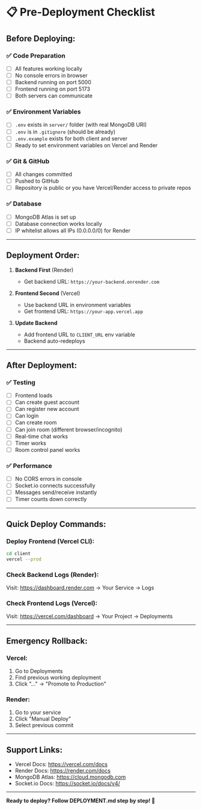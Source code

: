 # 📋 Pre-Deployment Checklist

## Before Deploying:

### ✅ Code Preparation
- [ ] All features working locally
- [ ] No console errors in browser
- [ ] Backend running on port 5000
- [ ] Frontend running on port 5173
- [ ] Both servers can communicate

### ✅ Environment Variables
- [ ] `.env` exists in `server/` folder (with real MongoDB URI)
- [ ] `.env` is in `.gitignore` (should be already)
- [ ] `.env.example` exists for both client and server
- [ ] Ready to set environment variables on Vercel and Render

### ✅ Git & GitHub
- [ ] All changes committed
- [ ] Pushed to GitHub
- [ ] Repository is public or you have Vercel/Render access to private repos

### ✅ Database
- [ ] MongoDB Atlas is set up
- [ ] Database connection works locally
- [ ] IP whitelist allows all IPs (0.0.0.0/0) for Render

---

## Deployment Order:

1. **Backend First** (Render)
   - Get backend URL: `https://your-backend.onrender.com`
   
2. **Frontend Second** (Vercel)
   - Use backend URL in environment variables
   - Get frontend URL: `https://your-app.vercel.app`
   
3. **Update Backend**
   - Add frontend URL to `CLIENT_URL` env variable
   - Backend auto-redeploys

---

## After Deployment:

### ✅ Testing
- [ ] Frontend loads
- [ ] Can create guest account
- [ ] Can register new account
- [ ] Can login
- [ ] Can create room
- [ ] Can join room (different browser/incognito)
- [ ] Real-time chat works
- [ ] Timer works
- [ ] Room control panel works

### ✅ Performance
- [ ] No CORS errors in console
- [ ] Socket.io connects successfully
- [ ] Messages send/receive instantly
- [ ] Timer counts down correctly

---

## Quick Deploy Commands:

### Deploy Frontend (Vercel CLI):
```bash
cd client
vercel --prod
```

### Check Backend Logs (Render):
Visit: https://dashboard.render.com → Your Service → Logs

### Check Frontend Logs (Vercel):
Visit: https://vercel.com/dashboard → Your Project → Deployments

---

## Emergency Rollback:

### Vercel:
1. Go to Deployments
2. Find previous working deployment
3. Click "..." → "Promote to Production"

### Render:
1. Go to your service
2. Click "Manual Deploy"
3. Select previous commit

---

## Support Links:

- Vercel Docs: https://vercel.com/docs
- Render Docs: https://render.com/docs
- MongoDB Atlas: https://cloud.mongodb.com
- Socket.io Docs: https://socket.io/docs/v4/

---

**Ready to deploy? Follow DEPLOYMENT.md step by step! 🚀**
